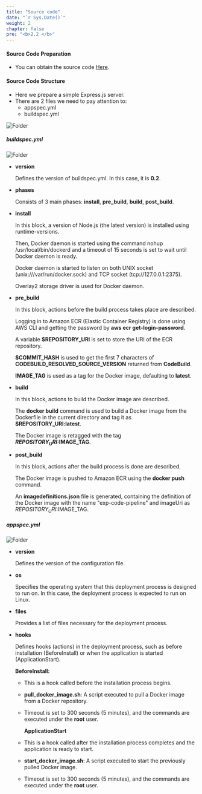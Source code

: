 ```yaml
---
title: "Source code"
date: "`r Sys.Date()`"
weight: 2
chapter: false
pre: "<b>2.2 </b>"
---
```


#### Source Code Preparation

- You can obtain the source code [Here](/downloads/source_code.zip).

#### Source Code Structure

- Here we prepare a simple Express.js server.
- There are 2 files we need to pay attention to:
  - appspec.yml
  - buildspec.yml

![Folder](/images/1-Prepare/4.png)

##### buildspec.yml

![Folder](/images/1-Prepare/5.png)

- **version**

    Defines the version of buildspec.yml. In this case, it is **0.2**.

- **phases**

    Consists of 3 main phases: **install**, **pre_build**, **build**, **post_build**.

- **install**

    In this block, a version of Node.js (the latest version) is installed using runtime-versions.

    Then, Docker daemon is started using the command nohup /usr/local/bin/dockerd and a timeout of 15 seconds is set to wait until Docker daemon is ready.

    Docker daemon is started to listen on both UNIX socket (unix:///var/run/docker.sock) and TCP socket (tcp://127.0.0.1:2375).

    Overlay2 storage driver is used for Docker daemon.

- **pre_build**

    In this block, actions before the build process takes place are described.

    Logging in to Amazon ECR (Elastic Container Registry) is done using AWS CLI and getting the password by **aws ecr get-login-password**.

    A variable **$REPOSITORY_URI** is set to store the URI of the ECR repository.

    **$COMMIT_HASH** is used to get the first 7 characters of **CODEBUILD_RESOLVED_SOURCE_VERSION** returned from **CodeBuild**.

    **IMAGE_TAG** is used as a tag for the Docker image, defaulting to **latest**.

- **build**

    In this block, actions to build the Docker image are described.

    The **docker build** command is used to build a Docker image from the Dockerfile in the current directory and tag it as **$REPOSITORY_URI:latest**.

    The Docker image is retagged with the tag **$REPOSITORY_URI:$IMAGE_TAG**.

- **post_build**

    In this block, actions after the build process is done are described.

    The Docker image is pushed to Amazon ECR using the **docker push** command.

    An **imagedefinitions.json** file is generated, containing the definition of the Docker image with the name "exp-code-pipeline" and imageUri as $REPOSITORY_URI:$IMAGE_TAG.

##### appspec.yml

![Folder](/images/1-Prepare/6.png)

- **version**

    Defines the version of the configuration file.

- **os**

    Specifies the operating system that this deployment process is designed to run on. In this case, the deployment process is expected to run on Linux.

- **files**

    Provides a list of files necessary for the deployment process.

- **hooks**

    Defines hooks (actions) in the deployment process, such as before installation (BeforeInstall) or when the application is started (ApplicationStart).

    **BeforeInstall:**

  - This is a hook called before the installation process begins.

  - **pull_docker_image.sh**: A script executed to pull a Docker image from a Docker repository.

  - Timeout is set to 300 seconds (5 minutes), and the commands are executed under the **root** user.

    **ApplicationStart**

  - This is a hook called after the installation process completes and the application is ready to start.

  - **start_docker_image.sh**: A script executed to start the previously pulled Docker image.

  - Timeout is set to 300 seconds (5 minutes), and the commands are executed under the **root** user.
